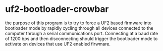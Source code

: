 # uf2-bootloader-crowbar

the purpose of this program is to try to force a UF2 based firmware into bootloader mode by rapidly cycling through all devices connected to the computer through a serial communications port. Connecting at a baud rate of 1200 bps and then disconnecting should trigger the bootloader mode to activate on devices that use UF2 enabled firwmare.